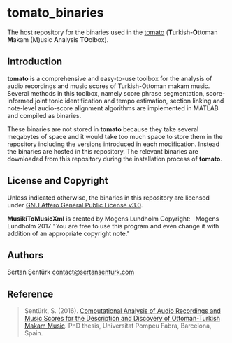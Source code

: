 # tomato_binaries
The host repository for the binaries used in the [tomato](https://github.com/sertansenturk/tomato) (**T**urkish-**O**ttoman **M**akam (M)usic **A**nalysis **TO**olbox).

Introduction
------------
**tomato** is a comprehensive and easy-to-use toolbox for the analysis of audio recordings and music scores of Turkish-Ottoman makam music. Several methods in this toolbox, namely score phrase segmentation, score-informed joint tonic identification and tempo estimation, section linking and note-level audio-score alignment algorithms are implemented in MATLAB and compiled as binaries.

These binaries are not stored in **tomato** because they take several megabytes of space and it would take too much space to store them in the repository including the versions introduced in each modification. Instead the binaries are hosted in this repository. The relevant binaries are downloaded from this repository during the installation process of **tomato**.

License and Copyright
---------------------
Unless indicated otherwise, the binaries in this repository are licensed under [GNU Affero General Public License v3.0](https://www.gnu.org/licenses/agpl-3.0.en.html).

__MusikiToMusicXml__ is created by Mogens Lundholm
Copyright:   Mogens Lundholm 2017
"You are free to use this program and even change it with addition of an appropriate copyright note."

Authors
-------
Sertan Şentürk
contact@sertansenturk.com

Reference
-------
> Şentürk, S. (2016). [Computational Analysis of Audio Recordings and Music Scores for the Description and Discovery of Ottoman-Turkish Makam Music](http://sertansenturk.com/research/works/phd-thesis/). PhD thesis, Universitat Pompeu Fabra, Barcelona, Spain.
